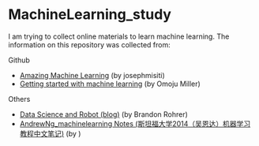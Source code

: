 
# MachineLearning_study
I am trying to collect online materials to learn machine learning. The information on this repository was collected from: 

Github
* [Amazing Machine Learning](https://github.com/josephmisiti/awesome-machine-learning) (by josephmisiti)
* [Getting started with machine learning](https://github.com/collections/machine-learning) (by Omoju Miller)

Others
* [Data Science and Robot (blog)](https://brohrer.github.io/blog.html) (by Brandon Rohrer)
* [AndrewNg_machinelearning Notes (斯坦福大学2014（吴恩达）机器学习教程中文笔记)](https://github.com/fengdu78/Coursera-ML-AndrewNg-Notes) (by )



